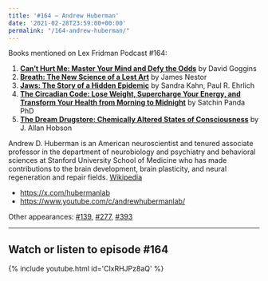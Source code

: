 ```yaml
---
title: '#164 – Andrew Huberman'
date: '2021-02-28T23:59:00+00:00'
permalink: "/164-andrew-huberman/"
---
```


Books mentioned on Lex Fridman Podcast #164:

1. <b><a href="https://amzn.to/3FiEBf0" target="_blank" rel="sponsored noopener noreferrer">Can’t Hurt Me: Master Your Mind and Defy the Odds</a></b> by David Goggins
2. <b><a href="https://amzn.to/3W9g56O" target="_blank" rel="sponsored noopener noreferrer">Breath: The New Science of a Lost Art</a></b> by James Nestor
3. <b><a href="https://amzn.to/3YfH0jh" target="_blank" rel="sponsored noopener noreferrer">Jaws: The Story of a Hidden Epidemic</a></b> by Sandra Kahn, Paul R. Ehrlich
4. <b><a href="https://amzn.to/3HmxPrh" target="_blank" rel="sponsored noopener noreferrer">The Circadian Code: Lose Weight, Supercharge Your Energy, and Transform Your Health from Morning to Midnight</a></b> by Satchin Panda PhD
5. <b><a href="https://amzn.to/3HlSX0Y" target="_blank" rel="sponsored noopener noreferrer">The Dream Drugstore: Chemically Altered States of Consciousness</a></b> by J. Allan Hobson

<!--more-->

Andrew D. Huberman is an American neuroscientist and tenured associate professor in the department of neurobiology and psychiatry and behavioral sciences at Stanford University School of Medicine who has made contributions to the brain development, brain plasticity, and neural regeneration and repair fields. <a href="https://en.wikipedia.org/wiki/Andrew_D._Huberman" target="_blank">Wikipedia</a>

- <a href="https://x.com/hubermanlab" target="_blank">https://x.com/hubermanlab</a>
- <a href="https://www.youtube.com/c/andrewhubermanlab/" target="_blank">https://www.youtube.com/c/andrewhubermanlab/</a>

Other appearances: [\#139](/139-andrew-huberman/), [\#277](/277-andrew-huberman/), [\#393](/393-andrew-huberman/)

- - - - - -

## Watch or listen to episode #164

{% include youtube.html id='ClxRHJPz8aQ' %}